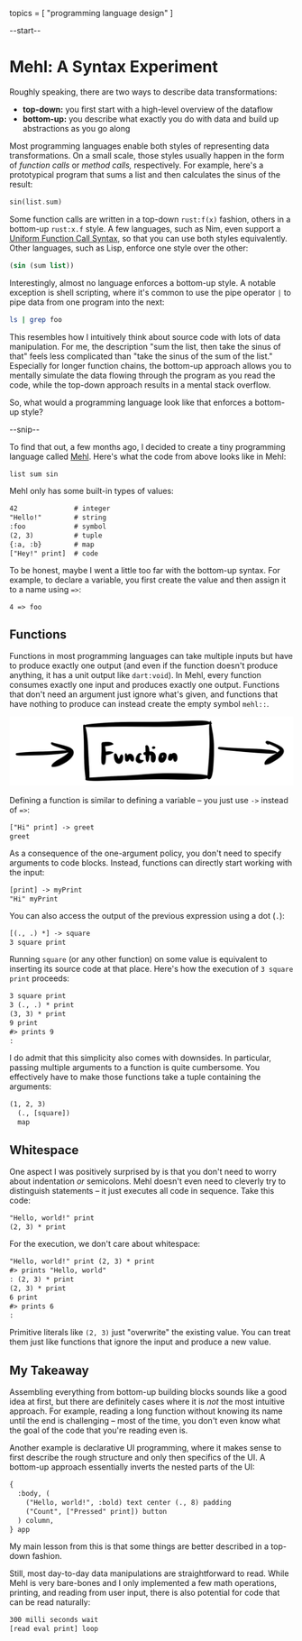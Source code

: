 topics = [ "programming language design" ]

--start--

# Mehl: A Syntax Experiment

Roughly speaking, there are two ways to describe data transformations:

* **top-down:** you first start with a high-level overview of the dataflow
* **bottom-up:** you describe what exactly you do with data and build up abstractions as you go along

Most programming languages enable both styles of representing data transformations.
On a small scale, those styles usually happen in the form of *function calls* or *method calls,* respectively.
For example, here's a prototypical program that sums a list and then calculates the sinus of the result:

```rust
sin(list.sum)
```

Some function calls are written in a top-down `rust:f(x)` fashion, others in a bottom-up `rust:x.f` style.
A few languages, such as Nim, even support a [Uniform Function Call Syntax](https://en.wikipedia.org/wiki/Uniform_Function_Call_Syntax), so that you can use both styles equivalently.
Other languages, such as Lisp, enforce one style over the other:

```lisp
(sin (sum list))
```

Interestingly, almost no language enforces a bottom-up style.
A notable exception is shell scripting, where it's common to use the pipe operator `|` to pipe data from one program into the next:

```bash
ls | grep foo
```

This resembles how I intuitively think about source code with lots of data manipulation.
For me, the description "sum the list, then take the sinus of that" feels less complicated than "take the sinus of the sum of the list."
Especially for longer function chains, the bottom-up approach allows you to mentally simulate the data flowing through the program as you read the code, while the top-down approach results in a mental stack overflow.

So, what would a programming language look like that enforces a bottom-up style?

--snip--

To find that out, a few months ago, I decided to create a tiny programming language called [Mehl](https://github.com/MarcelGarus/mehl).
Here's what the code from above looks like in Mehl:

```mehl
list sum sin
```

Mehl only has some built-in types of values:

```mehl
42              # integer
"Hello!"        # string
:foo            # symbol
(2, 3)          # tuple
{:a, :b}        # map
["Hey!" print]  # code
```

To be honest, maybe I went a little too far with the bottom-up syntax.
For example, to declare a variable, you first create the value and then assign it to a name using `=>`:

```mehl
4 => foo
```

## Functions

Functions in most programming languages can take multiple inputs but have to produce exactly one output (and even if the function doesn't produce anything, it has a unit output like `dart:void`).
In Mehl, every function consumes exactly one input and produces exactly one output.
Functions that don't need an argument just ignore what's given, and functions that have nothing to produce can instead create the empty symbol `mehl::`.

![invert:Function with one input and one output represented as a box.](files/function-with-one-input-one-output.webp)

Defining a function is similar to defining a variable – you just use `->` instead of `=>`:

```mehl
["Hi" print] -> greet
greet
```

As a consequence of the one-argument policy, you don't need to specify arguments to code blocks.
Instead, functions can directly start working with the input:

```mehl
[print] -> myPrint
"Hi" myPrint
```

You can also access the output of the previous expression using a dot (`.`):

```mehl
[(., .) *] -> square
3 square print
```

Running `square` (or any other function) on some value is equivalent to inserting its source code at that place.
Here's how the execution of `3 square print` proceeds:

```mehl
3 square print
3 (., .) * print
(3, 3) * print
9 print
#> prints 9
:
```

I do admit that this simplicity also comes with downsides.
In particular, passing multiple arguments to a function is quite cumbersome.
You effectively have to make those functions take a tuple containing the arguments:

```mehl
(1, 2, 3)
  (., [square])
  map
```

## Whitespace

One aspect I was positively surprised by is that you don't need to worry about indentation *or* semicolons.
Mehl doesn't even need to cleverly try to distinguish statements – it just executes all code in sequence.
Take this code:

```mehl
"Hello, world!" print
(2, 3) * print
```

For the execution, we don't care about whitespace:

```mehl
"Hello, world!" print (2, 3) * print
#> prints "Hello, world"
: (2, 3) * print
(2, 3) * print
6 print
#> prints 6
:
```

Primitive literals like `(2, 3)` just "overwrite" the existing value.
You can treat them just like functions that ignore the input and produce a new value.

## My Takeaway

Assembling everything from bottom-up building blocks sounds like a good idea at first, but there are definitely cases where it is *not* the most intuitive approach.
For example, reading a long function without knowing its name until the end is challenging – most of the time, you don't even know what the goal of the code that you're reading even is.

Another example is declarative UI programming, where it makes sense to first describe the rough structure and only then specifics of the UI.
A bottom-up approach essentially inverts the nested parts of the UI:

```mehl
{
  :body, (
    ("Hello, world!", :bold) text center (., 8) padding
    ("Count", ["Pressed" print]) button
  ) column,
} app
```

My main lesson from this is that some things are better described in a top-down fashion.

Still, most day-to-day data manipulations are straightforward to read.
While Mehl is very bare-bones and I only implemented a few math operations, printing, and reading from user input, there is also potential for code that can be read naturally:

```
300 milli seconds wait
[read eval print] loop
```

